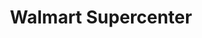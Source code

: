 ---
title: "Walmart Supercenter"
url: /kissimmee/walmart-supercenter-vineland-road/
shop: supermarket
---